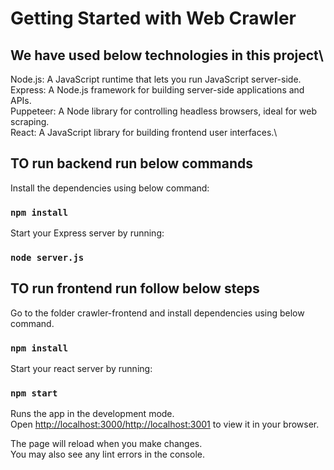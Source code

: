 # Getting Started with Web Crawler

## We have used below technologies in this project\

Node.js: A JavaScript runtime that lets you run JavaScript server-side.\
Express: A Node.js framework for building server-side applications and APIs.\
Puppeteer: A Node library for controlling headless browsers, ideal for web scraping.\
React: A JavaScript library for building frontend user interfaces.\


## TO run backend run below commands
Install the dependencies using below command:

### `npm install`

Start your Express server by running:

### `node server.js`


## TO run frontend run follow below steps

Go to the folder crawler-frontend and install dependencies using below command.

### `npm install`

Start your react server by running:

### `npm start`


Runs the app in the development mode.\
Open [http://localhost:3000/http://localhost:3001](http://localhost:3000) to view it in your browser.

The page will reload when you make changes.\
You may also see any lint errors in the console.

